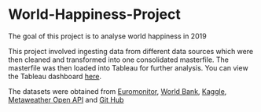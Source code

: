 # World-Happiness-Project

The goal of this project is to analyse world happiness in 2019

This project involved ingesting data from different data sources which were then cleaned and transformed into one consolidated masterfile. The masterfile was then loaded into Tableau for further analysis. You can view the Tableau dashboard [here](https://public.tableau.com/app/profile/cj.de.guzman/viz/WorldHappinessDashboard_16478803702860/WorldHappiness).

The datasets were obtained from [Euromonitor](https://www.euromonitor.com/), [World Bank](https://data.worldbank.org/indicator/NY.GDP.MKTP.CD), [Kaggle](https://www.kaggle.com/unsdsn/world-happiness), [Metaweather Open API](https://www.metaweather.com/api/) and [Git Hub](https://raw.githubusercontent.com/icyrockcom/country-capitals/master/data/country-list.csv)
